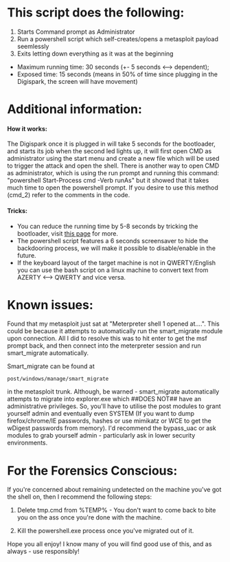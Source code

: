 # This script does the following:
1. Starts Command prompt as Administrator
2. Run a powershell script which self-creates/opens a metasploit payload seemlessly
3. Exits letting down everything as it was at the beginning

- Maximum running time: 30 seconds (+- 5 seconds <--> dependent);
- Exposed time: 15 seconds (means in 50% of time since plugging in the Digispark, the screen will have movement)

# Additional information:
  #### How it works:
   The Digispark once it is plugged in will take 5 seconds for the bootloader, and starts its job when the second led lights up, it will first open CMD as administrator using the start menu and create a new file which will be used to trigger the attack and open the shell.
   There is another way to open CMD as administrator, which is using the run prompt and running this command: "powershell Start-Process cmd -Verb runAs" but it showed that it takes much time to open the powershell prompt. If you desire to use this method (cmd_2) refer to the comments in the code.
   #### Tricks:   
  - You can reduce the running time by 5-8 seconds by tricking the bootloader, visit [this page](https://digistump.com/wiki/digispark/tricks) for more.
  - The powershell script features a 6 seconds screensaver to hide the backdooring process, we will make it possible to disable/enable in the future.
  - If the keyboard layout of the target machine is not in QWERTY/English you can use the bash script on a linux machine to convert text from AZERTY <--> QWERTY and vice versa.
  
# Known issues:

Found that my metasploit just sat at "Meterpreter shell 1 opened at....". This could be because it attempts to automatically run the smart_migrate module upon connection. All I did to resolve this was to hit enter to get the msf prompt back, and then connect into the meterpreter session and run smart_migrate automatically.

Smart_migrate can be found at

    post/windows/manage/smart_migrate

in the metasploit trunk. Although, be warned - smart_migrate automatically attempts to migrate into explorer.exe which ##DOES NOT## have an administrative privileges. So, you'll have to utilise the post modules to grant yourself admin and eventually even SYSTEM (If you want to dump firefox/chrome/IE passwords, hashes or use mimikatz or WCE to get the wDigest passwords from memory). I'd recommend the bypass_uac or ask modules to grab yourself admin - particularly ask in lower security environments.

# For the Forensics Conscious:
If you're concerned about remaining undetected on the machine you've got the shell on, then I recommend the following steps:

1. Delete tmp.cmd from %TEMP% - You don't want to come back to bite you on the ass once you're done with the machine.

2. Kill the powershell.exe process once you've migrated out of it.

Hope you all enjoy! I know many of you will find good use of this, and as always - use responsibly!
